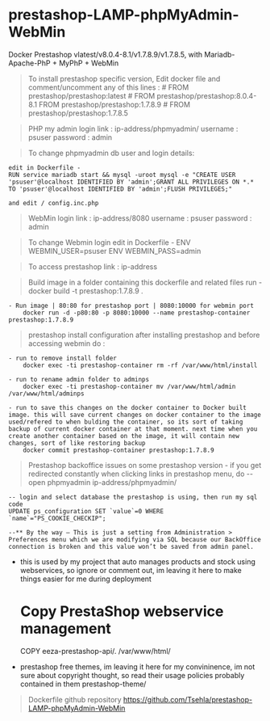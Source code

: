 # prestashop-LAMP-phpMyAdmin-WebMin
Docker Prestashop vlatest/v8.0.4-8.1/v1.7.8.9/v1.7.8.5, with Mariadb-Apache-PhP + MyPhP + WebMin

> To install prestashop specific version, Edit docker file and comment/uncomment any of this lines :
    # FROM prestashop/prestashop:latest
    # FROM prestashop/prestashop:8.0.4-8.1
    FROM prestashop/prestashop:1.7.8.9
    # FROM prestashop/prestashop:1.7.8.5


> PHP my admin login
    link : ip-address/phpmyadmin/
    username : psuser
    password : admin

> To change phpmyadmin db user and login details: 

    edit in Dockerfile - 
    RUN service mariadb start && mysql -uroot mysql -e "CREATE USER 'psuser'@localhost IDENTIFIED BY 'admin';GRANT ALL PRIVILEGES ON *.* TO 'psuser'@localhost IDENTIFIED BY 'admin';FLUSH PRIVILEGES;"

    and edit / config.inc.php


> WebMin login
    link : ip-address/8080
    username : psuser
    password : admin

> To change Webmin login
    edit in Dockerfile -
    ENV WEBMIN_USER=psuser
    ENV WEBMIN_PASS=admin

> To access prestashop
    link : ip-address


> Build image 
    in a folder containing this dockerfile and related files run
        - docker build -t prestashop:1.7.8.9 .


    - Run image | 80:80 for prestashop port | 8080:10000 for webmin port
        docker run -d -p80:80 -p 8080:10000 --name prestashop-container prestashop:1.7.8.9


> prestashop install configuration
after installing prestashop and before accessing webmin do :

    - run to remove install folder 
        docker exec -ti prestashop-container rm -rf /var/www/html/install

    - run to rename admin folder to adminps
        docker exec -ti prestashop-container mv /var/www/html/admin /var/www/html/adminps

    - run to save this changes on the docker container to Docker built image. this will save current changes on docker container to the image used/refered to when bulding the container, so its sort of taking backup of current docker container at that moment. next time when you create another container based on the image, it will contain new changes, sort of like restoring backup 
        docker commit prestashop-container prestashop:1.7.8.9



> Prestashop backoffice issues on some prestashop version
    - if you get redirected constantly when clicking links in prestashop menu, do
    -- open phpmyadmin
    ip-address/phpmyadmin/

    -- login and select database the prestashop is using, then run my sql code
    UPDATE ps_configuration SET `value`=0 WHERE `name`="PS_COOKIE_CHECKIP";

    --** By the way – This is just a setting from Administration > Preferences menu which we are modifying via SQL because our BackOffice connection is broken and this value won’t be saved from admin panel.

- this is used by my project that auto manages products and stock using webservices, so ignore or comment out, im leaving it here to make things easier for me during deployment
    # Copy PrestaShop webservice management
    COPY eeza-prestashop-api/. /var/www/html/

- prestashop free themes, im leaving it here for my convininence, im not sure about copyright thought, so read their usage policies probably contained in them
    prestashop-theme/



> Dockerfile github repository
    https://github.com/Tsehla/prestashop-LAMP-phpMyAdmin-WebMin






